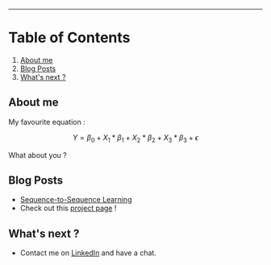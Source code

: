 ---

# Table of Contents
1. [About me](#about-me)
2. [Blog Posts](#blog-posts)
4. [What's next ?](#whats-next-)

## About me

My favourite equation :

$$
Y=\beta_0 + X_1*\beta_1 + X_2*\beta_2 + X_3*\beta_3 + \epsilon
$$

What about you ?

## Blog Posts

* [Sequence-to-Sequence Learning](https://github.com/bentrevett/pytorch-seq2seq/blob/main/1%20-%20Sequence%20to%20Sequence%20Learning%20with%20Neural%20Networks.ipynb)
* Check out this [project page](https://albansteff.github.io/subpage) !

## What's next ?

- Contact me on [LinkedIn](https://www.linkedin.com/in/alban-steff-260ab715b/) and have a chat.
